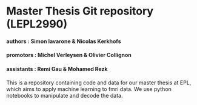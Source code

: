 # Master Thesis Git repository (LEPL2990)
#### authors : Simon Iavarone & Nicolas Kerkhofs
#### promotors : Michel Verleysen & Olivier Collignon
#### assistants : Remi Gau & Mohamed Rezk
This is a repository containing code and data for our master thesis at EPL, which aims to apply machine learning to fmri data.
We use python notebooks to manipulate and decode the data.
